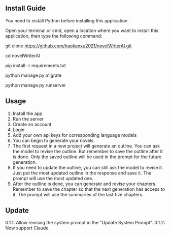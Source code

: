 ## Install Guide

You need to install Python before installing this application.

Open your terminal or cmd, open a location where you want to install this application, then type the following command:


git clone https://github.com/haotianxu2021/novelWriterAI.git

cd novelWriterAI

pip install -r requirements.txt

python manage.py migrate

python manage.py runserver


## Usage

1. Install the app
2. Run the server
3. Create an account
4. Login
5. Add your own api keys for corresponding language models
6. You can begin to generate your novels.
7. The first request in a new project will generate an outline. You can ask the model to revise the outline. But remember to save the outline after it is done. Only the saved outline will be used in the prompt for the future generation.
8. If you need to update the outline, you can still ask the model to revise it. Just put the most updated outline in the response and save it. The prompt will use the most updated one.
9. After the outline is done, you can generate and revise your chapters. Remember to save the chapter so that the next generation has access to it. The prompt will use the summaries of the last five chapters.

## Update
0.1.1: Allow revising the system prompt in the "Update System Prompt".
0.1.2: Now support Claude.